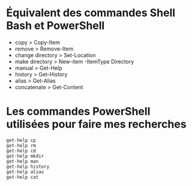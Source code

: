 # Équivalent des commandes Shell Bash et PowerShell  

* copy > Copy-Item  
* remove > Remove-Item  
* change directory > Set-Location  
* make directory > New-item -ItemType Directory  
* manual > Get-Help  
* history > Get-History  
* alias > Get-Alias  
* concatenate > Get-Content


# Les commandes PowerShell  utilisées pour faire mes recherches  
`get-help cp`  
`get-help rm`  
`get-help cd`  
`get-help mkdir`  
`get-help man`  
`get-help history`  
`get-help alias`  
`get-help cat`  
